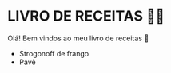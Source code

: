 # LIVRO DE RECEITAS :man_cook:

Olá! Bem vindos ao meu livro de receitas :wave:

- Strogonoff de frango
- Pavê